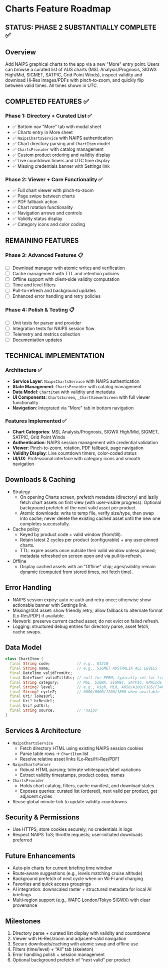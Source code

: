 # Charts Feature Roadmap

## STATUS: PHASE 2 SUBSTANTIALLY COMPLETE ✅

## Overview
Add NAIPS graphical charts to the app via a new "More" entry point. Users can browse a curated list of AUS charts (MSL Analysis/Prognosis, SIGWX High/Mid, SIGMET, SATPIC, Grid Point Winds), inspect validity and download Hi‑Res images/PDFs with pinch‑to‑zoom, and quickly flip between valid times. All times shown in UTC.

## COMPLETED FEATURES ✅

### Phase 1: Directory + Curated List ✅
- ✅ Bottom nav "More" tab with modal sheet
- ✅ Charts entry in More sheet
- ✅ `NaipsChartsService` with NAIPS authentication
- ✅ Chart directory parsing and `ChartItem` model
- ✅ `ChartsProvider` with catalog management
- ✅ Custom product ordering and validity display
- ✅ Live countdown timers and UTC time display
- ✅ Missing credentials banner with Settings link

### Phase 2: Viewer + Core Functionality ✅
- ✅ Full chart viewer with pinch-to-zoom
- ✅ Page swipe between charts
- ✅ PDF fallback action
- ✅ Chart rotation functionality
- ✅ Navigation arrows and controls
- ✅ Validity status display
- ✅ Category icons and color coding

## REMAINING FEATURES

### Phase 3: Advanced Features 📋
- [ ] Download manager with atomic writes and verification
- [ ] Cache management with TTL and retention policies
- [ ] Offline support with client-side validity computation
- [ ] Time and level filters
- [ ] Pull-to-refresh and background updates
- [ ] Enhanced error handling and retry policies

### Phase 4: Polish & Testing 📋
- [ ] Unit tests for parser and provider
- [ ] Integration tests for NAIPS session flow
- [ ] Telemetry and metrics collection
- [ ] Documentation updates

## TECHNICAL IMPLEMENTATION

### Architecture ✅
- **Service Layer**: `NaipsChartsService` with NAIPS authentication
- **State Management**: `ChartsProvider` with catalog management
- **Data Model**: `ChartItem` with validity and metadata
- **UI Components**: `ChartsScreen`, `_ChartViewerScreen` with full viewer functionality
- **Navigation**: Integrated via "More" tab in bottom navigation

### Features Implemented ✅
- **Chart Categories**: MSL Analysis/Prognosis, SIGWX High/Mid, SIGMET, SATPIC, Grid Point Winds
- **Authentication**: NAIPS session management with credential validation
- **Viewer**: Pinch-to-zoom, rotation, PDF fallback, page navigation
- **Validity Display**: Live countdown timers, color-coded status
- **UI/UX**: Professional interface with category icons and smooth navigation

## Downloads & Caching
- Strategy
  - On opening Charts screen, prefetch metadata (directory) and lazily fetch chart assets on first view (with user‑visible progress). Optional background prefetch of the next valid asset per product.
  - Atomic downloads: write to temp file, verify size/type, then swap into cache; never delete the existing cached asset until the new one completes successfully.
- Cache policy
  - Keyed by product code + valid window (from/till).
  - Retain latest 2 cycles per product (configurable) + any user‑pinned charts.
  - TTL: expire assets once outside their valid window unless pinned; metadata refreshed on screen open and via pull‑to‑refresh.
- Offline
  - Display cached assets with an "Offline" chip; ages/validity remain dynamic (computed from stored times, not fetch time).

## Error Handling
- NAIPS session expiry: auto re‑auth and retry once; otherwise show actionable banner with Settings link.
- Missing/404 asset: show friendly retry; allow fallback to alternate format (Lo‑Res/PDF) if available.
- Network: preserve current cached asset; do not evict on failed refresh.
- Logging: structured debug entries for directory parse, asset fetch, cache swaps.

## Data Model
```dart
class ChartItem {
  final String code;            // e.g., 81210
  final String name;            // e.g., SIGMET AUSTRALIA ALL LEVELS
  final DateTime validFromUtc;
  final DateTime? validTillUtc; // null for PERM; typically set for time‑bound charts
  final String category;        // MSL, SIGWX, SIGMET, SATPIC, GPWinds
  final String? level;          // e.g., High, Mid, A050/A100/F185/F340
  final String? cycleZ;         // 0000/0600/1200/1800 when available
  final Uri? loResUrl;
  final Uri? hiResUrl;
  final Uri? pdfUrl;
  final String source;          // 'naips'
}
```

## Services & Architecture
- `NaipsChartsService`
  - Fetch directory HTML using existing NAIPS session cookies
  - Parse table rows → `ChartItem` list
  - Resolve relative asset links (Lo‑Res/Hi‑Res/PDF)
- `NaipsChartsParser`
  - Robust HTML parsing; tolerate whitespace/label variations
  - Extract validity timestamps, product codes, names
- `ChartsProvider`
  - Holds chart catalog, filters, cache manifest, and download states
  - Exposes queries: curated list (ordered), next valid per product, get adjacent cycles
- Reuse global minute‑tick to update validity countdowns

## Security & Permissions
- Use HTTPS; store cookies securely; no credentials in logs
- Respect NAIPS ToS; throttle requests; user‑initiated downloads preferred

## Future Enhancements
- Auto‑pin charts for current briefing time window
- Route‑aware suggestions (e.g., levels matching cruise altitude)
- Background prefetch of next cycle when on Wi‑Fi and charging
- Favorites and quick access groupings
- AI integration: downscaled raster + structured metadata for local AI briefings
- Multi‑region support (e.g., WAFC London/Tokyo SIGWX) with clear provenance

## Milestones
1) Directory parse + curated list display with validity and countdowns
2) Viewer with Hi‑Res/zoom and adjacent‑valid navigation
3) Secure downloads/caching with atomic swap and offline use
4) Filters (time/level) + “All” tab (skeleton)
5) Error handling polish + session management
6) Optional background prefetch of “next valid” per product
